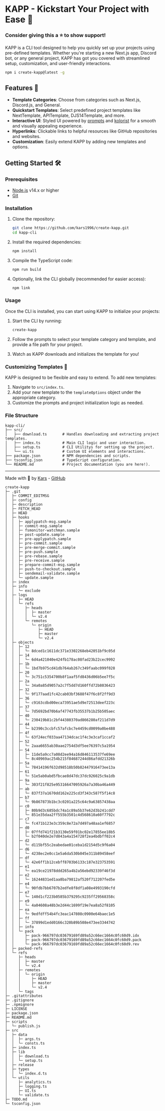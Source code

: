 # KAPP - Kickstart Your Project with Ease 🚀 

### Consider giving this a ⭐ to show support!

KAPP is a CLI tool designed to help you quickly set up your projects using pre-defined templates. Whether you're starting a new Next.js app, Discord bot, or any general project, KAPP has got you covered with streamlined setup, customization, and user-friendly interactions.

```bash
npm i create-kapp@latest -g
```

## Features 🌟
- **Template Categories**: Choose from categories such as Next.js, Discord.js, and General.
- **Quickstart Templates**: Select predefined project templates like NextTemplate, APITemplate, DJS14Template, and more.
- **Interactive UI**: Styled UI powered by [prompts](https://www.npmjs.com/package/prompts) and [kolorist](https://www.npmjs.com/package/kolorist) for a smooth and visually appealing experience.
- **Hyperlinks**: Clickable links to helpful resources like GitHub repositories and websites.
- **Customization**: Easily extend KAPP by adding new templates and options.

## Getting Started 🛠️

### Prerequisites
- [Node.js](https://nodejs.org/) v14.x or higher
- [Git](https://git-scm.com/)

### Installation

1. Clone the repository:
   ```bash
   git clone https://github.com/kars1996/create-kapp.git
   cd kapp-cli
   ```

2. Install the required dependencies:
   ```bash
   npm install
   ```

3. Compile the TypeScript code:
   ```bash
   npm run build
   ```

4. Optionally, link the CLI globally (recommended for easier access):
   ```bash
   npm link
   ```

### Usage

Once the CLI is installed, you can start using KAPP to initialize your projects:

1. Start the CLI by running:
   ```bash
   create-kapp
   ```

2. Follow the prompts to select your template category and template, and provide a file path for your project.

3. Watch as KAPP downloads and initializes the template for you!

### Customizing Templates 🧩

KAPP is designed to be flexible and easy to extend. To add new templates:

1. Navigate to `src/index.ts`.
2. Add your new template to the `templateOptions` object under the appropriate category.
3. Customize the prompts and project initialization logic as needed.

### File Structure

```plaintext
kapp-cli/
├── src/
│   ├── download.ts       # Handles downloading and extracting project templates.
│   ├── index.ts          # Main CLI logic and user interaction.
│   ├── setup.ts          # CLI Utilitys for setting up the project.
│   └── ui.ts             # Custom UI elements and interactions.
├── package.json          # NPM dependencies and scripts.
├── tsconfig.json         # TypeScript configuration.
└── README.md             # Project documentation (you are here!).
```
---

Made with 💙 by [Kars](https://kars.bio) - [GitHub](https://github.com/Kars1996)
```
create-kapp
├─ .git
│  ├─ COMMIT_EDITMSG
│  ├─ config
│  ├─ description
│  ├─ FETCH_HEAD
│  ├─ HEAD
│  ├─ hooks
│  │  ├─ applypatch-msg.sample
│  │  ├─ commit-msg.sample
│  │  ├─ fsmonitor-watchman.sample
│  │  ├─ post-update.sample
│  │  ├─ pre-applypatch.sample
│  │  ├─ pre-commit.sample
│  │  ├─ pre-merge-commit.sample
│  │  ├─ pre-push.sample
│  │  ├─ pre-rebase.sample
│  │  ├─ pre-receive.sample
│  │  ├─ prepare-commit-msg.sample
│  │  ├─ push-to-checkout.sample
│  │  ├─ sendemail-validate.sample
│  │  └─ update.sample
│  ├─ index
│  ├─ info
│  │  └─ exclude
│  ├─ logs
│  │  ├─ HEAD
│  │  └─ refs
│  │     ├─ heads
│  │     │  ├─ master
│  │     │  └─ v2.4
│  │     └─ remotes
│  │        └─ origin
│  │           ├─ HEAD
│  │           ├─ master
│  │           └─ v2.4
│  ├─ objects
│  │  ├─ 12
│  │  │  └─ 8dced1c1611dc371e3302268eb42051bf9c05d
│  │  ├─ 14
│  │  │  └─ 6d4a421040e424fb178ac08fad23b22cec9992
│  │  ├─ 1b
│  │  │  └─ 1bd7b975cd41db764ab267c349faabc099f028
│  │  ├─ 20
│  │  │  └─ 3c751c5354700b8f1aaf5fd8436d06b5ee7f5c
│  │  ├─ 2a
│  │  │  └─ 34a0a85d9057a2c7f5dd7d160ffd72b8036423
│  │  ├─ 32
│  │  │  └─ 9f177aad1fc42cab03bf3688f47f6c8f2ff9d3
│  │  ├─ 36
│  │  │  └─ c9163cdbd00eca73951ae5d9e72513deef223c
│  │  ├─ 37
│  │  │  └─ 7d5692bd70b6af47743fb35537b1b25b505aec
│  │  ├─ 40
│  │  │  └─ 230419b81c2bf44380370ad866280af211d7d9
│  │  ├─ 44
│  │  │  └─ b2390c3ccbfc57afcbc7e4459cd0099a0be488
│  │  ├─ 4f
│  │  │  └─ 63f24ecf033aa47134dcac1f4c3e3caf1ccaf2
│  │  ├─ 52
│  │  │  └─ 2aaa6655ab30aae2754d3df5ee76397c5a1954
│  │  ├─ 54
│  │  │  ├─ 11de5a9cc7a08d2ee94a16d846113537fe69ee
│  │  │  └─ 8c40969ac254b215f84687244d86afdd21326b
│  │  ├─ 5a
│  │  │  └─ 78414196f632d98518b50b82447916473ee13a
│  │  ├─ 61
│  │  │  └─ 51e5ab0abd5fbcae8d47dc37dc926025c9a1db
│  │  ├─ 9a
│  │  │  └─ 303f21f825e95316647095926a7a30ba46a449
│  │  ├─ ab
│  │  │  └─ 837f37a1670dd162e225cd3f343c587f5f14c8
│  │  ├─ b7
│  │  │  └─ 9b867873b1bc3c0201a225c64c9a63857438aa
│  │  ├─ c0
│  │  │  ├─ 80b9d3c685bdc74a1c89a5b37e62d3b241cdd7
│  │  │  └─ 851e35daa2ff555b3501c4d568610a60f7792c
│  │  ├─ c7
│  │  │  └─ fc471b123e3c359c8e72a7d497a48aa1ef6857
│  │  ├─ d0
│  │  │  ├─ 07ffd741f21b3130e59f01bc02e17855ee18b5
│  │  │  └─ b2f040de2e7d843a4a154728f2ea4bdbff02c4
│  │  ├─ d2
│  │  │  └─ d115bf55c2eabedae01ceba1d2154d5c9f6a04
│  │  ├─ d6
│  │  │  └─ 4238ec2e0cc1e5a6da530b045e311b89458eef
│  │  ├─ df
│  │  │  └─ 42e6ff1b12cebff8703b6133c187e323753591
│  │  ├─ e1
│  │  │  └─ ea19ce21978ddd265a4b2a56ebd92339f46f3d
│  │  ├─ e2
│  │  │  └─ 16244831ed1aa8ba79812af520f712207fed5e
│  │  ├─ e4
│  │  │  └─ 90fdb7bb6707b2edfe8f8df1a08e4993190cfd
│  │  ├─ e7
│  │  │  └─ 140d1cf223b0585b379295c9235ff29568358c
│  │  ├─ e9
│  │  │  └─ 4a04608a48b3e2d44c1699f19e7ea8a52f8105
│  │  ├─ ea
│  │  │  └─ 9edfdff54b4fc3eac147808c0900e64baec1e5
│  │  ├─ ff
│  │  │  └─ 37899d1edd0166c320b89b508e473ee3344742
│  │  ├─ info
│  │  └─ pack
│  │     ├─ pack-966797dc03679169fd89a52c66ec1664c0fc60d9.idx
│  │     ├─ pack-966797dc03679169fd89a52c66ec1664c0fc60d9.pack
│  │     └─ pack-966797dc03679169fd89a52c66ec1664c0fc60d9.rev
│  ├─ packed-refs
│  └─ refs
│     ├─ heads
│     │  ├─ master
│     │  └─ v2.4
│     ├─ remotes
│     │  └─ origin
│     │     ├─ HEAD
│     │     ├─ master
│     │     └─ v2.4
│     └─ tags
├─ .gitattributes
├─ .gitignore
├─ .npmignore
├─ LICENSE
├─ package.json
├─ README.md
├─ scripts
│  └─ publish.js
├─ src
│  ├─ data
│  │  ├─ args.ts
│  │  └─ consts.ts
│  ├─ index.ts
│  ├─ lib
│  │  ├─ download.ts
│  │  └─ setup.ts
│  ├─ release
│  ├─ types
│  │  └─ index.d.ts
│  └─ utils
│     ├─ analytics.ts
│     ├─ logging.ts
│     ├─ UI.ts
│     └─ validate.ts
├─ TODO.md
└─ tsconfig.json

```